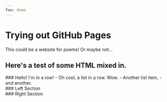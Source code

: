 ```yaml
---
foo: Home
---
```

# Trying out GitHub Pages
This could be a website for poems! Or maybe not...

## Here's a test of some HTML mixed in.
<div class='row' markdown="1">
### Hello! I'm in a row!
- Oh cool, a list in a row. Wow.
- Another list item,
- and another.
</div>
<div class='row'>
<div class='col' markdown="1">
### Left Section
</div>
<div class='col' markdown="1">
### Right Section
</div>
</div>